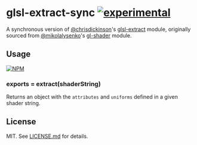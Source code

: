 # glsl-extract-sync [![experimental](http://badges.github.io/stability-badges/dist/experimental.svg)](http://github.com/badges/stability-badges)

A synchronous version of [@chrisdickinson](http://github.com/chrisdickinson)'s
[glsl-extract](http://github.com/chrisdickinson/glsl-extract) module, originally
sourced from [@mikolalysenko](http://github.com/mikolalysenko)'s
[gl-shader](http://git.io/YgJnBQ) module.

## Usage

[![NPM](https://nodei.co/npm/glsl-extract-sync.png)](https://nodei.co/npm/glsl-extract-sync/)

### exports = extract(shaderString)

Returns an object with the `attributes` and `uniforms` defined in a given shader
string.

## License

MIT. See [LICENSE.md](http://github.com/hughsk/glsl-extract-sync/blob/master/LICENSE.md) for details.
